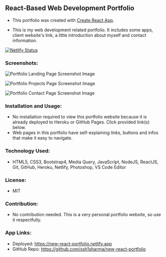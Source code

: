 ## React-Based Web Development Portfolio

- This portfolio was created with [Create React App](https://github.com/facebook/create-react-app).

- This is my web development related portfolio. It includes some apps, client website's link, a little introduction about myself and contact information.

[![Netlify Status](https://api.netlify.com/api/v1/badges/5512fd68-b095-44e6-abbc-e3dc5d2c9b9a/deploy-status)](https://app.netlify.com/sites/new-react-portfolio/deploys)

### Screenshots:

![Portfolio Landing Page Screenshot Image](https://github.com/ssh1sharma/new-react-portfolio/blob/master/public/images/portfolio-new-home-1024x768.jpg)

![Portfolio Projects Page Screenshot Image](https://github.com/ssh1sharma/new-react-portfolio/blob/master/public/images/portfolio-new-projects-1024x768.jpg)

![Portfolio Contact Page Screenshot Image](https://github.com/ssh1sharma/new-react-portfolio/blob/master/public/images/portfolio-new-contact-1024x768.jpg)

### Installation and Usage:

- No installation required to view this portfolio website because it is already deployed to Heroku or GitHub Pages. Click provided link(s) below.
- Web pages in this portfolio have self-explaining links, buttons and infos that make it easy to navigate.

### Technology Used:

- HTML5, CSS3, Bootstrap4, Media Query, JavaScript, NodeJS, ReactJS, Git, GitHub, Heroku, Netlify, Photoshop, VS Code Editor

### License:

- MIT

### Contribution:

- No contribution needed. This is a very personal portfolio website, so use it respectfully.

### App Links:

- Deployed: https://new-react-portfolio.netlify.app
- GitHub Repo: https://github.com/ssh1sharma/new-react-portfolio
